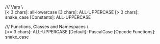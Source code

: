 /// Vars \\\
[< 3 chars]: all-lowercase
[3 chars]:  ALL-UPPERCASE
[> 3 chars]: snake_case
[Constants]: ALL-UPPERCASE

/// Functions, Classes and Namespaces \\\
[<= 3 chars]: ALL-UPPERCASE
[Default]: PascalCase
[Opcode Functions]: snake_case
